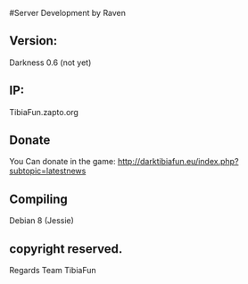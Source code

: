 #Server Development by Raven

Version:
-
Darkness 0.6 (not yet)

IP:
-
TibiaFun.zapto.org

Donate
-
You Can donate in the game: http://darktibiafun.eu/index.php?subtopic=latestnews

Compiling
-
Debian 8 (Jessie)

copyright reserved.
-
Regards Team TibiaFun
